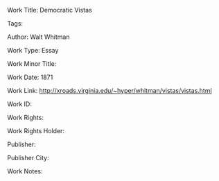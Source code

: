 Work Title: Democratic Vistas 

Tags: 

Author: Walt Whitman

Work Type: Essay 

Work Minor Title:  

Work Date: 1871

Work Link: http://xroads.virginia.edu/~hyper/whitman/vistas/vistas.html 

Work ID:  

Work Rights:  

Work Rights Holder:  

Publisher:  

Publisher City:  

Work Notes: 

